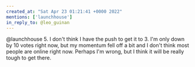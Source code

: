 ```yaml
---
created_at: "Sat Apr 23 01:21:41 +0000 2022"
mentions: ['launchhouse']
in_reply_to: @leo_guinan
---
```


@launchhouse 5. I don't think I have the push to get it to 3. I'm only down by 10 votes right now, but my momentum fell off a bit and I don't think most people are online right now. Perhaps I'm wrong, but I think it will be really tough to get there.